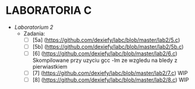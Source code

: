 # LABORATORIA C
- _Laboratorium 2_
  * Zadania:
    + [ ] [5a] (https://github.com/dexiefy/labc/blob/master/lab2/5.c) 
    + [ ] [5b] (https://github.com/dexiefy/labc/blob/master/lab2/5b.c)
    + [ ] [6] (https://github.com/dexiefy/labc/blob/master/lab2/6.c) Skompilowane przy uzyciu gcc -lm ze wzgledu na bledy z pierwiastkiem
    + [ ] [7] (https://github.com/dexiefy/labc/blob/master/lab2/7.c) WIP
    + [ ] [8] (https://github.com/dexiefy/labc/blob/master/lab2/8.c) WIP
